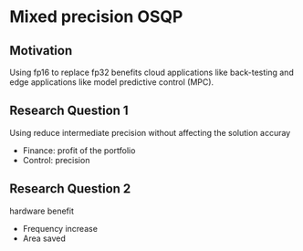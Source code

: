 Mixed precision OSQP
===

## Motivation 

Using fp16 to replace fp32 benefits cloud applications like back-testing and edge applications like model predictive control (MPC).

## Research Question 1
Using reduce intermediate precision without affecting the solution accuray
 - Finance: profit of the portfolio
 - Control: precision

## Research Question 2
hardware benefit 
- Frequency increase 
- Area saved
